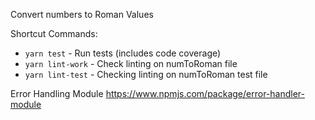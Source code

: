Convert numbers to Roman Values

Shortcut Commands:
- `yarn test` - Run tests (includes code coverage)
- `yarn lint-work` - Check linting on numToRoman file
- `yarn lint-test` - Checking linting on numToRoman test file

Error Handling Module
https://www.npmjs.com/package/error-handler-module